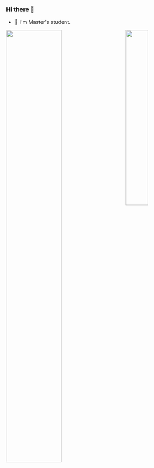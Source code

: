 ### Hi there 👋

- 🏫 I'm Master's student.

<a href="https://github.com/anuraghazra/github-readme-stats"><img width="55%" align="left" src="https://github-readme-stats.vercel.app/api?username=ushmz&show_icons=true&count_private=true&theme=nord" /></a><a href="https://github.com/anuraghazra/github-readme-stats"><img width="35%" align="right" src="https://github-readme-stats.vercel.app/api/top-langs/?username=ushmz&exclude_repo=data-science-exercise,adagio,dotfiles&theme=nord&langs_count=10&layout=compact" /></a>
